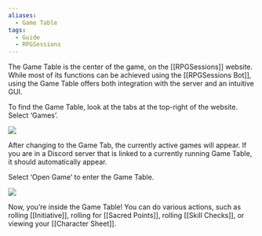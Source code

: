 ```yaml
---
aliases:
  - Game Table
tags:
  - Guide
  - RPGSessions
---
```

The Game Table is the center of the game, on the [[RPGSessions]] website. While most of its functions can be achieved using the [[RPGSessions Bot]], using the Game Table offers both integration with the server and an intuitive GUI.

To find the Game Table, look at the tabs at the top-right of the website. Select ‘Games’.

![](https://i.imgur.com/11wI82U.png)

After changing to the Game Tab, the currently active games will appear. If you are in a Discord server that is linked to a currently running Game Table, it should automatically appear.

Select ‘Open Game’ to enter the Game Table.

![](https://i.imgur.com/9DqrPOe.png)

Now, you’re inside the Game Table! You can do various actions, such as rolling [[Initiative]], rolling for [[Sacred Points]], rolling [[Skill Checks]], or viewing your [[Character Sheet]].